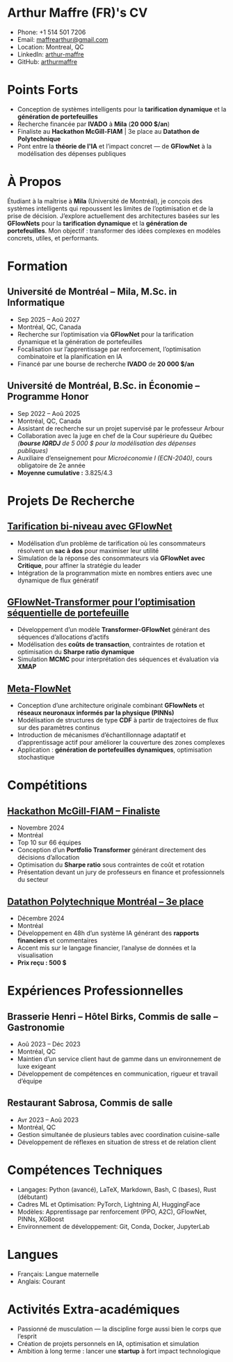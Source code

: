# Arthur Maffre (FR)'s CV

- Phone: +1 514 501 7206
- Email: [maffrearthur@gmail.com](mailto:maffrearthur@gmail.com)
- Location: Montreal, QC
- LinkedIn: [arthur-maffre](https://linkedin.com/in/arthur-maffre)
- GitHub: [arthurmaffre](https://github.com/arthurmaffre)


# Points Forts

- Conception de systèmes intelligents pour la **tarification dynamique** et la **génération de portefeuilles**
- Recherche financée par **IVADO** à **Mila** (**20 000 $/an**)
- Finaliste au **Hackathon McGill-FIAM** | 3e place au **Datathon de Polytechnique**
- Pont entre la **théorie de l'IA** et l’impact concret — de **GFlowNet** à la modélisation des dépenses publiques
# À Propos

Étudiant à la maîtrise à **Mila** (Université de Montréal), je conçois des systèmes intelligents qui repoussent les limites de l’optimisation et de la prise de décision. J’explore actuellement des architectures basées sur les **GFlowNets** pour la **tarification dynamique** et la **génération de portefeuilles**. Mon objectif : transformer des idées complexes en modèles concrets, utiles, et performants.

# Formation

## Université de Montréal – Mila, M.Sc. in Informatique

- Sep 2025 – Aoû 2027
- Montréal, QC, Canada
- Recherche sur l’optimisation via **GFlowNet** pour la tarification dynamique et la génération de portefeuilles
- Focalisation sur l’apprentissage par renforcement, l’optimisation combinatoire et la planification en IA
- Financé par une bourse de recherche **IVADO** de **20 000 $/an**

## Université de Montréal, B.Sc. in Économie – Programme Honor

- Sep 2022 – Aoû 2025
- Montréal, QC, Canada
- Assistant de recherche sur un projet supervisé par le professeur Arbour
- Collaboration avec la juge en chef de la Cour supérieure du Québec *(**bourse IQRDJ** de 5 000 $ pour la modélisation des dépenses publiques)*
- Auxiliaire d’enseignement pour *Microéconomie I (ECN-2040)*, cours obligatoire de 2e année
- **Moyenne cumulative :** 3.825/4.3

# Projets De Recherche

## [Tarification bi-niveau avec GFlowNet](https://www.researchgate.net/publication/392064095_ECN_6338_Knapsack_GFlowNet)

- Modélisation d’un problème de tarification où les consommateurs résolvent un **sac à dos** pour maximiser leur utilité
- Simulation de la réponse des consommateurs via **GFlowNet avec Critique**, pour affiner la stratégie du leader
- Intégration de la programmation mixte en nombres entiers avec une dynamique de flux génératif

## [GFlowNet-Transformer pour l’optimisation séquentielle de portefeuille](https://github.com/arthurmaffre/RMBP_finance)

- Développement d’un modèle **Transformer-GFlowNet** générant des séquences d’allocations d’actifs
- Modélisation des **coûts de transaction**, contraintes de rotation et optimisation du **Sharpe ratio dynamique**
- Simulation **MCMC** pour interprétation des séquences et évaluation via **XMAP**

## [Meta-FlowNet](#)

- Conception d’une architecture originale combinant **GFlowNets** et **réseaux neuronaux informés par la physique (PINNs)**
- Modélisation de structures de type **CDF** à partir de trajectoires de flux sur des paramètres continus
- Introduction de mécanismes d’échantillonnage adaptatif et d’apprentissage actif pour améliorer la couverture des zones complexes
- Application : **génération de portefeuilles dynamiques**, optimisation stochastique

# Compétitions

## [Hackathon McGill-FIAM – Finaliste](#)

- Novembre 2024
- Montréal
- Top 10 sur 66 équipes
- Conception d’un **Portfolio Transformer** générant directement des décisions d’allocation
- Optimisation du **Sharpe ratio** sous contraintes de coût et rotation
- Présentation devant un jury de professeurs en finance et professionnels du secteur

## [Datathon Polytechnique Montréal – 3e place](#)

- Décembre 2024
- Montréal
- Développement en 48h d’un système IA générant des **rapports financiers** et commentaires
- Accent mis sur le langage financier, l’analyse de données et la visualisation
- **Prix reçu : 500 $**

# Expériences Professionnelles

## Brasserie Henri – Hôtel Birks, Commis de salle – Gastronomie

- Aoû 2023 – Déc 2023
- Montréal, QC
- Maintien d’un service client haut de gamme dans un environnement de luxe exigeant
- Développement de compétences en communication, rigueur et travail d’équipe

## Restaurant Sabrosa, Commis de salle

- Avr 2023 – Aoû 2023
- Montréal, QC
- Gestion simultanée de plusieurs tables avec coordination cuisine-salle
- Développement de réflexes en situation de stress et de relation client

# Compétences Techniques

- Langages: Python (avancé), LaTeX, Markdown, Bash, C (bases), Rust (débutant)
- Cadres ML et Optimisation: PyTorch, Lightning AI, HuggingFace
- Modèles: Apprentissage par renforcement (PPO, A2C), GFlowNet, PINNs, XGBoost
- Environnement de développement: Git, Conda, Docker, JupyterLab
# Langues

- Français: Langue maternelle
- Anglais: Courant
# Activités Extra-académiques

- Passionné de musculation — la discipline forge aussi bien le corps que l’esprit
- Création de projets personnels en IA, optimisation et simulation
- Ambition à long terme : lancer une **startup** à fort impact technologique
